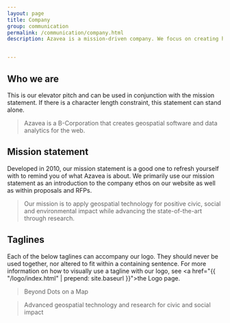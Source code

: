 ```yaml
---
layout: page
title: Company
group: communication
permalink: /communication/company.html
description: Azavea is a mission-driven company. We focus on creating high-quality web and mobile solutions for clients who are themselves committed to having a positive, long-lasting impact on the communities they serve.


---
```


## Who we are
This is our elevator pitch and can be used in conjunction with the mission statement. If there is a character length constraint, this statement can stand alone.

> Azavea is a B-Corporation that creates geospatial software and data analytics for the web.

## Mission statement
Developed in 2010, our mission statement is a good one to refresh yourself with to remind you of what Azavea is about. We primarily use our mission statement as an introduction to the company ethos on our website as well as within proposals and RFPs.

> Our mission is to apply geospatial technology for positive civic, social and environmental impact while advancing the state-of-the-art through research.

## Taglines
Each of the below taglines can accompany our logo. They should never be used together, nor altered to fit within a containing sentence. For more information on how to visually use a tagline with our logo, see <a href="{{ "/logo/index.html" | prepend: site.baseurl }}">the Logo page.</a>

> Beyond Dots on a Map

> Advanced geospatial technology and research for civic and social impact
